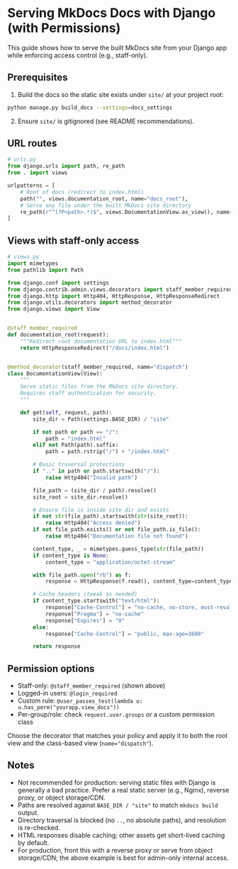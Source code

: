 # Serving MkDocs Docs with Django (with Permissions)

This guide shows how to serve the built MkDocs site from your Django app while enforcing access control (e.g., staff-only).

## Prerequisites

1) Build the docs so the static site exists under `site/` at your project root:
```bash
python manage.py build_docs --settings=docs_settings
```
2) Ensure `site/` is gitignored (see README recommendations).

## URL routes

```python
# urls.py
from django.urls import path, re_path
from . import views

urlpatterns = [
    # Root of docs (redirect to index.html)
    path("", views.documentation_root, name="docs_root"),
    # Serve any file under the built MkDocs site directory
    re_path(r"^(?P<path>.*)$", views.DocumentationView.as_view(), name="docs_serve"),
]
```

## Views with staff-only access

```python
# views.py
import mimetypes
from pathlib import Path

from django.conf import settings
from django.contrib.admin.views.decorators import staff_member_required
from django.http import Http404, HttpResponse, HttpResponseRedirect
from django.utils.decorators import method_decorator
from django.views import View


@staff_member_required
def documentation_root(request):
    """Redirect root documentation URL to index.html"""
    return HttpResponseRedirect("/docs/index.html")


@method_decorator(staff_member_required, name="dispatch")
class DocumentationView(View):
    """
    Serve static files from the MkDocs site directory.
    Requires staff authentication for security.
    """

    def get(self, request, path):
        site_dir = Path(settings.BASE_DIR) / "site"

        if not path or path == "/":
            path = "index.html"
        elif not Path(path).suffix:
            path = path.rstrip("/") + "/index.html"

        # Basic traversal protections
        if ".." in path or path.startswith("/"):
            raise Http404("Invalid path")

        file_path = (site_dir / path).resolve()
        site_root = site_dir.resolve()

        # Ensure file is inside site dir and exists
        if not str(file_path).startswith(str(site_root)):
            raise Http404("Access denied")
        if not file_path.exists() or not file_path.is_file():
            raise Http404("Documentation file not found")

        content_type, _ = mimetypes.guess_type(str(file_path))
        if content_type is None:
            content_type = "application/octet-stream"

        with file_path.open("rb") as f:
            response = HttpResponse(f.read(), content_type=content_type)

        # Cache headers (tweak as needed)
        if content_type.startswith("text/html"):
            response["Cache-Control"] = "no-cache, no-store, must-revalidate"
            response["Pragma"] = "no-cache"
            response["Expires"] = "0"
        else:
            response["Cache-Control"] = "public, max-age=3600"

        return response
```

## Permission options

- Staff-only: `@staff_member_required` (shown above)
- Logged-in users: `@login_required`
- Custom rule: `@user_passes_test(lambda u: u.has_perm("yourapp.view_docs"))`
- Per-group/role: check `request.user.groups` or a custom permission class

Choose the decorator that matches your policy and apply it to both the root view and the class-based view (`name="dispatch"`).

## Notes

- Not recommended for production: serving static files with Django is generally a bad practice. Prefer a real static server (e.g., Nginx), reverse proxy, or object storage/CDN.
- Paths are resolved against `BASE_DIR / "site"` to match `mkdocs build` output.
- Directory traversal is blocked (no `..`, no absolute paths), and resolution is re-checked.
- HTML responses disable caching; other assets get short-lived caching by default.
- For production, front this with a reverse proxy or serve from object storage/CDN; the above example is best for admin-only internal access.
